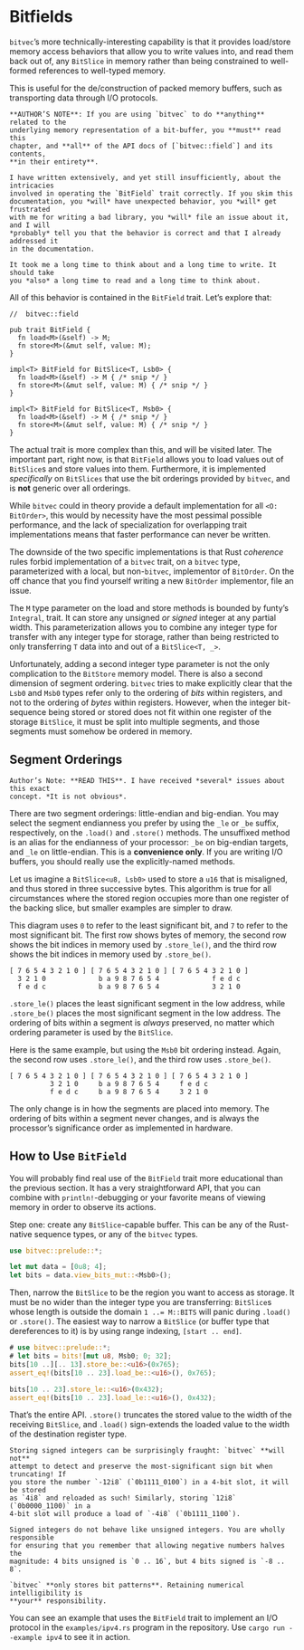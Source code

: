 # Bitfields

`bitvec`’s more technically-interesting capability is that it provides
load/store memory access behaviors that allow you to write values into, and read
them back out of, any `BitSlice` in memory rather than being constrained to
well-formed references to well-typed memory.

This is useful for the de/construction of packed memory buffers, such as
transporting data through I/O protocols.

```admonish warning
**AUTHOR’S NOTE**: If you are using `bitvec` to do **anything** related to the
underlying memory representation of a bit-buffer, you **must** read this
chapter, and **all** of the API docs of [`bitvec::field`] and its contents,
**in their entirety**.

I have written extensively, and yet still insufficiently, about the intricacies
involved in operating the `BitField` trait correctly. If you skim this
documentation, you *will* have unexpected behavior, you *will* get frustrated
with me for writing a bad library, you *will* file an issue about it, and I will
*probably* tell you that the behavior is correct and that I already addressed it
in the documentation.

It took me a long time to think about and a long time to write. It should take
you *also* a long time to read and a long time to think about.
```

All of this behavior is contained in the `BitField` trait. Let’s explore that:

```rust,no_run
//  bitvec::field

pub trait BitField {
  fn load<M>(&self) -> M;
  fn store<M>(&mut self, value: M);
}

impl<T> BitField for BitSlice<T, Lsb0> {
  fn load<M>(&self) -> M { /* snip */ }
  fn store<M>(&mut self, value: M) { /* snip */ }
}

impl<T> BitField for BitSlice<T, Msb0> {
  fn load<M>(&self) -> M { /* snip */ }
  fn store<M>(&mut self, value: M) { /* snip */ }
}
```

The actual trait is more complex than this, and will be visited later. The
important part, right now, is that `BitField` allows you to load values out of
`BitSlice`s and store values into them. Furthermore, it is implemented
*specifically* on `BitSlices` that use the bit orderings provided by `bitvec`,
and is **not** generic over all orderings.

While `bitvec` could in theory provide a default implementation for all
`<O: BitOrder>`, this would by necessity have the most pessimal possible
performance, and the lack of specialization for overlapping trait
implementations means that faster performance can never be written.

The downside of the two specific implementations is that Rust *coherence* rules
forbid implementation of a `bitvec` trait, on a `bitvec` type, parameterized
with a local, but non-`bitvec`, implementor of `BitOrder`. On the off chance
that you find yourself writing a new `BitOrder` implementor, file an issue.

The `M` type parameter on the load and store methods is bounded by funty’s
`Integral`, trait. It can store any unsigned *or signed* integer at any partial
width. This parameterization allows you to combine any integer type for transfer
with any integer type for storage, rather than being restricted to only
transferring `T` data into and out of a `BitSlice<T, _>`.

Unfortunately, adding a second integer type parameter is not the only
complication to the `BitStore` memory model. There is also a second dimension of
segment ordering. `bitvec` tries to make explicitly clear that the `Lsb0` and
`Msb0` types refer only to the ordering of *bits* within registers, and not to
the ordering of *bytes* within registers. However, when the integer bit-sequence
being stored or stored does not fit within one register of the storage
`BitSlice`, it must be split into multiple segments, and those segments must
somehow be ordered in memory.

## Segment Orderings

```admonish warning
Author’s Note: **READ THIS**. I have received *several* issues about this exact
concept. *It is not obvious*.
```

There are two segment orderings: little-endian and big-endian. You may select
the segment endianness you prefer by using the `_le` or `_be` suffix,
respectively, on the `.load()` and `.store()` methods. The unsuffixed method is
an alias for the endianness of your processor: `_be` on big-endian targets, and
`_le` on little-endian. This is a **convenience only**. If you are writing I/O
buffers, you should really use the explicitly-named methods.

Let us imagine a `BitSlice<u8, Lsb0>` used to store a `u16` that is misaligned,
and thus stored in three successive bytes. This algorithm is true for all
circumstances where the stored region occupies more than one register of the
backing slice, but smaller examples are simpler to draw.

This diagram uses `0` to refer to the least significant bit, and `7` to refer to
the most significant bit. The first row shows bytes of memory, the second row
shows the bit indices in memory used by `.store_le()`, and the third row shows
the bit indices in memory used by `.store_be()`.

```text
[ 7 6 5 4 3 2 1 0 ] [ 7 6 5 4 3 2 1 0 ] [ 7 6 5 4 3 2 1 0 ]
  3 2 1 0             b a 9 8 7 6 5 4             f e d c
  f e d c             b a 9 8 7 6 5 4             3 2 1 0
```

`.store_le()` places the least significant segment in the low address, while
`.store_be()` places the most significant segment in the low address. The
ordering of bits within a segment is *always* preserved, no matter which
ordering parameter is used by the `BitSlice`.

Here is the same example, but using the `Msb0` bit ordering instead. Again, the
second row uses `.store_le()`, and the third row uses `.store_be()`.

```text
[ 7 6 5 4 3 2 1 0 ] [ 7 6 5 4 3 2 1 0 ] [ 7 6 5 4 3 2 1 0 ]
          3 2 1 0     b a 9 8 7 6 5 4     f e d c
          f e d c     b a 9 8 7 6 5 4     3 2 1 0
```

The only change is in how the segments are placed into memory. The ordering of
bits within a segment never changes, and is always the processor’s significance
order as implemented in hardware.

## How to Use `BitField`

You will probably find real use of the `BitField` trait more educational than
the previous section. It has a very straightforward API, that you can combine
with `println!`-debugging or your favorite means of viewing memory in order to
observe its actions.

Step one: create any `BitSlice`-capable buffer. This can be any of the
Rust-native sequence types, or any of the `bitvec` types.

```rust
use bitvec::prelude::*;

let mut data = [0u8; 4];
let bits = data.view_bits_mut::<Msb0>();
```

Then, narrow the `BitSlice` to be the region you want to access as storage. It
must be no wider than the integer type you are transferring: `BitSlice`s whose
length is outside the domain `1 ..= M::BITS` will panic during `.load()` or
`.store()`. The easiest way to narrow a `BitSlice` (or buffer type that
dereferences to it) is by using range indexing, `[start .. end]`.

```rust
# use bitvec::prelude::*;
# let bits = bits![mut u8, Msb0; 0; 32];
bits[10 ..][.. 13].store_be::<u16>(0x765);
assert_eq!(bits[10 .. 23].load_be::<u16>(), 0x765);

bits[10 .. 23].store_le::<u16>(0x432);
assert_eq!(bits[10 .. 23].load_le::<u16>(), 0x432);
```

That’s the entire API. `.store()` truncates the stored value to the width of the
receiving `BitSlice`, and `.load()` sign-extends the loaded value to the width
of the destination register type.

```admonish danger
Storing signed integers can be surprisingly fraught: `bitvec` **will not**
attempt to detect and preserve the most-significant sign bit when truncating! If
you store the number `-12i8` (`0b1111_0100`) in a 4-bit slot, it will be stored
as `4i8` and reloaded as such! Similarly, storing `12i8` (`0b0000_1100)` in a
4-bit slot will produce a load of `-4i8` (`0b1111_1100`).

Signed integers do not behave like unsigned integers. You are wholly responsible
for ensuring that you remember that allowing negative numbers halves the
magnitude: 4 bits unsigned is `0 .. 16`, but 4 bits signed is `-8 .. 8`.

`bitvec` **only stores bit patterns**. Retaining numerical intelligibility is
**your** responsibility.
```

You can see an example that uses the `BitField` trait to implement an I/O
protocol in the `examples/ipv4.rs` program in the repository. Use
`cargo run --example ipv4` to see it in action.

[`bitvec::field`]: https://docs.rs/bitvec/latest/bitvec/field
